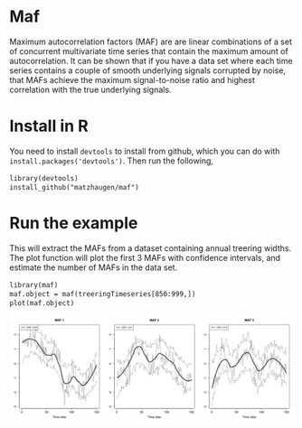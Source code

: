 # Maf 

Maximum autocorrelation factors (MAF) are are linear combinations of a set of concurrent multivariate time series that contain the maximum amount of autocorrelation. It can be shown that if you have a data set where each time series contains a couple of smooth underlying signals corrupted by noise, that MAFs achieve the maximum signal-to-noise ratio and highest correlation with the true underlying signals.

# Install in R
You need to install `devtools` to install from github, which you can do with `install.packages('devtools')`. Then run the following,

```
library(devtools)
install_github("matzhaugen/maf")
```

# Run the example
This will extract the MAFs from a dataset containing annual treering widths. The plot function will plot the first 3 MAFs with confidence intervals, and estimate the number of MAFs in the data set.
```
library(maf)
maf.object = maf(treeringTimeseries[850:999,])
plot(maf.object)
```

![alt text](ex1.png "Example 1")



